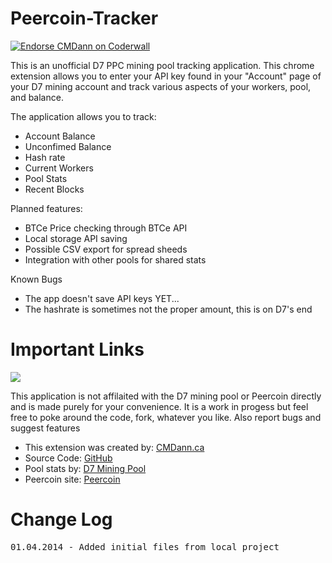 Peercoin-Tracker
================
<a href="https://coderwall.com/cmdann"><img alt="Endorse CMDann on Coderwall" src="https://api.coderwall.com/cmdann/endorsecount.png" /></a>

<p>This is an unofficial D7 PPC mining pool tracking application. This chrome extension allows you to enter your API key found in your "Account" page of your D7 mining account and track various aspects of your workers, pool, and balance.</p>
<p>The application allows you to track:</p>
<ul>
	<li>Account Balance</li>
	<li>Unconfimed Balance</li>
	<li>Hash rate</li>
	<li>Current Workers</li>
	<li>Pool Stats</li>
	<li>Recent Blocks</li>
</ul>

<p>Planned features:</p>
<ul>
	<li>BTCe Price checking through BTCe API</li>
	<li>Local storage API saving</li>
	<li>Possible CSV export for spread sheeds</li>
	<li>Integration with other pools for shared stats</li>
</ul>

<p>Known Bugs</p>
<ul>
	<li>The app doesn't save API keys YET...</li>
	<li>The hashrate is sometimes not the proper amount, this is on D7's end</li>
</ul>

Important Links
===============

<img src="http://cmdann.ca/wp-content/themes/CMDannWPTheme2/images/object973716115.png">

<p>This application is not affilaited with the D7 mining pool or Peercoin directly and is made purely for your convenience. It is a work in progess but feel free to poke around the code, fork, whatever you like. Also report bugs and suggest features</p>
<ul>
	<li>This extension was created by: <a class="ext" href="http://cmdann.ca">CMDann.ca</a></li>
	<li>Source Code: <a class="ext" href="#">GitHub</a></li>
	<li>Pool stats by: <a class="ext" href="https://ppcoin.d7.lt">D7 Mining Pool</a></li>
	<li>Peercoin site: <a class="ext" href="http://peercoin.net/">Peercoin</a></li>
</ul>

Change Log
==========
<pre>
01.04.2014 - Added initial files from local project
</pre>
